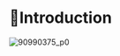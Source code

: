 # 🌈Introduction
![90990375_p0](https://user-images.githubusercontent.com/63852433/179806083-ef23ec20-b62b-45fb-a42d-16621c6c27ac.jpg)
